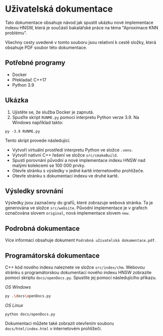 # Uživatelská dokumentace

Tato dokumentace obsahuje návod jak spustit ukázku nové implementace indexu HNSW, která je součástí bakalářské práce na téma "Aproximace KNN problému".

Všechny cesty uvedené v tomto souboru jsou relativní k cestě složky, která obsahuje PDF soubor této dokumentace.

## Potřebné programy
- Docker
- Překladač C++17
- Python 3.9

## Ukázka

1. Ujistěte se, že služba Docker je zapnutá.
2. Spusťte skript `RUNME.py` pomocí interpretu Python verze 3.9. Na Windows například takto:

```none
py -3.9 RUNME.py
```

Tento skript provede následující.

- Vytvoří virtuální prostředí interpretu Python ve složce `.venv`.
- Vytvoří nativní C++ řešení ve složce `src/cmakeBuild`.
- Spustí porovnání původní a nové implementace indexu HNSW nad malými kolekcemi se 100 000 prvky.
- Otevře stránku s výsledky v jedné kartě internetového prohlížeče.
- Otevře stránku s dokumentací indexu ve druhé kartě.

## Výsledky srovnání

Výsledky jsou zaznačeny do grafů, které zobrazuje webová stránka. Ta je generována ve složce `src/website`. Původní implementace je v grafech označována slovem `original`, nová implementace slovem `new`.

## Podrobná dokumentace

Více informací obsahuje dokument `Podrobná uživatelská dokumentace.pdf`.

## Programátorská dokumentace

C++ kód nového indexu naleznete ve složce `src/index/chm`. Webovou stránku s programátorskou dokumentací nového indexu HNSW zobrazíte pomocí skriptu `docs/openDocs.py`. Spustíte jej pomocí následujícího příkazu.

*OS Windows*
```bash
py .\docs\openDocs.py
```

*OS Linux*
```
python docs/openDocs.py
```

Dokumentaci můžete také zobrazit otevřením souboru `docs/html/index.html` v internetovém prohlížeči.
